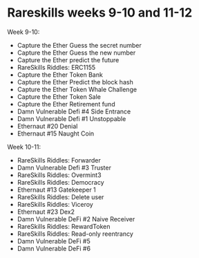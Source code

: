 # Rareskills weeks 9-10 and 11-12

Week 9-10:

-  Capture the Ether Guess the secret number
-  Capture the Ether Guess the new number
-  Capture the Ether predict the future
-  RareSkills Riddles: ERC1155
-  Capture the Ether Token Bank
-  Capture the Ether Predict the block hash
-  Capture the Ether Token Whale Challenge
-  Capture the Ether Token Sale
-  Capture the Ether Retirement fund
-  Damn Vulnerable Defi #4 Side Entrance
-  Damn Vulnerable Defi #1 Unstoppable
-  Ethernaut #20 Denial
-  Ethernaut #15 Naught Coin

Week 10-11:

-  RareSkills Riddles: Forwarder
-  Damn Vulnerable Defi #3 Truster
-  RareSkills Riddles: Overmint3
-  RareSkills Riddles: Democracy
-  Ethernaut #13 Gatekeeper 1
-  RareSkills Riddles: Delete user
-  RareSkills Riddles: Viceroy
-  Ethernaut #23 Dex2
-  Damn Vulnerable DeFi #2 Naive Receiver
-  RareSkills Riddles: RewardToken
-  RareSkills Riddles: Read-only reentrancy
-  Damn Vulnerable DeFi #5
-  Damn Vulnerable DeFi #6
